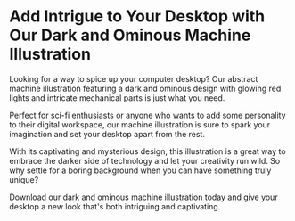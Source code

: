<!--font:Poppins-->

# Add Intrigue to Your Desktop with Our Dark and Ominous Machine Illustration

Looking for a way to spice up your computer desktop? Our abstract machine illustration featuring a dark and ominous design with glowing red lights and intricate mechanical parts is just what you need.

Perfect for sci-fi enthusiasts or anyone who wants to add some personality to their digital workspace, our machine illustration is sure to spark your imagination and set your desktop apart from the rest.

With its captivating and mysterious design, this illustration is a great way to embrace the darker side of technology and let your creativity run wild. So why settle for a boring background when you can have something truly unique?

Download our dark and ominous machine illustration today and give your desktop a new look that's both intriguing and captivating.

<!--

Write me markdown content of website with wallpaper:

"A wallpaper featuring an abstract illustration of a dark and ominous machine, with glowing red lights and mechanical parts."

The header of the page should not be copy of the text but rather a real content of the website which is using this wallpaper.


---


# Dark and Mysterious Wallpaper for Your Desktop

Add a touch of intrigue to your computer desktop with our abstract wallpaper featuring a dark and ominous machine. The illustration is sure to catch the eye with its glowing red lights and intricate mechanical parts.

This wallpaper is perfect for those who love all things sci-fi and futuristic. It's also great for anyone who wants to add a little edge to their workspace or home computer setup.

Download our wallpaper today and give your desktop a new look that's both mysterious and captivating.


---


Heading should not include word "wallpaper". The website should not be about the wallpaper itself, wallpaper is just a related background, rewrite whole content.


---


# Embrace the Dark Side with our Abstract Machine Illustration

Looking to add a touch of mystery and intrigue to your computer desktop? Our abstract illustration featuring a dark and ominous machine is just what you need. With glowing red lights and intricate mechanical parts, this illustration is sure to catch the eye and spark the imagination.

Whether you're a sci-fi enthusiast or simply love all things futuristic, our abstract machine illustration is the perfect addition to your workspace or home computer setup. It's a great way to add a little edge and personality to your digital environment.

So why wait? Download our abstract machine illustration today and embrace the dark side in style.


---


Heading is too long, rewrite whole content.


---


# Add Some Mystery to Your Desktop with Our Abstract Machine Illustration

Looking for a way to give your computer desktop a new and intriguing look? Check out our abstract machine illustration featuring a dark and ominous design with glowing red lights and intricate mechanical parts.

This illustration is perfect for anyone who loves sci-fi or futuristic themes, or simply wants to add some personality to their digital workspace. It's a great way to embrace the dark side and spark your creativity.

With its unique and captivating design, our abstract machine illustration is sure to catch the eye and make your desktop stand out. So why settle for a boring background when you can have something truly unique?

Download our abstract machine illustration today and give your desktop a fresh new look that's both mysterious and captivating.


---


Heading is too long, rewrite whole content.


---


# Add Intrigue to Your Desktop with Our Dark and Ominous Machine Illustration

Looking for a way to spice up your computer desktop? Our abstract machine illustration featuring a dark and ominous design with glowing red lights and intricate mechanical parts is just what you need.

Perfect for sci-fi enthusiasts or anyone who wants to add some personality to their digital workspace, our machine illustration is sure to spark your imagination and set your desktop apart from the rest.

With its captivating and mysterious design, this illustration is a great way to embrace the darker side of technology and let your creativity run wild. So why settle for a boring background when you can have something truly unique?

Download our dark and ominous machine illustration today and give your desktop a new look that's both intriguing and captivating.


---


Write me a Google font which is best fitting for the website.

Pick from the list:
- Montserrat
- Poppins
- Alegreya
- Open Sans
- Dancing Script
- Lobster
- Orbitron
- Futura
- Barlow Condensed
- Playfair Display
- IBM Plex Sans
- Great Vibes
- Lato
- Inter
- Roboto
- Raleway
- Exo 2


Write just the font name nothing else.


---


Poppins

-->

